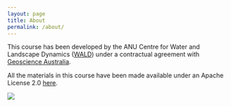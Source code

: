 ```yaml
---
layout: page
title: About
permalink: /about/
---
```


This course has been developed by the ANU Centre for Water and Landscape Dynamics ([WALD](http://wald.anu.edu.au/)) under a contractual agreement with [Geoscience Australia](https://www.ga.gov.au/).

All the materials in this course have been made available under an Apache License 2.0 [here](https://github.com/ANU-WALD/dea_course).

![]({{site.baseurl}}/images/foot_logos.png)
